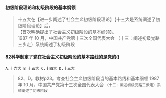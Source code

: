 #### 初级阶段理论和初级阶段的基本纲领
>   十五大在【进一步阐述了社会主义初级阶段理论】【十三大是系统阐述了初级阶段理论】后，              
    【首次明确提出了社会主义初级阶段的基本纲领】。              
    1987 年 10 月，中国共产党第十三次全国代表大会 （十三：阐述初级党路三步走）系统阐述了初级阶段              
    
#### 82科学制定了党在社会主义初级阶段的基本路线的是党的()
    A.十六大 B 十五大 C.十四大 D.十三大
>   82、D。教材p23。考查社会主义初级阶段当的基本路线和基本纲领
    1987 年 10 月，中国共产党第十三次全国代表大会 `（十三：阐述初级党路三步走）系统阐述了初级阶段`